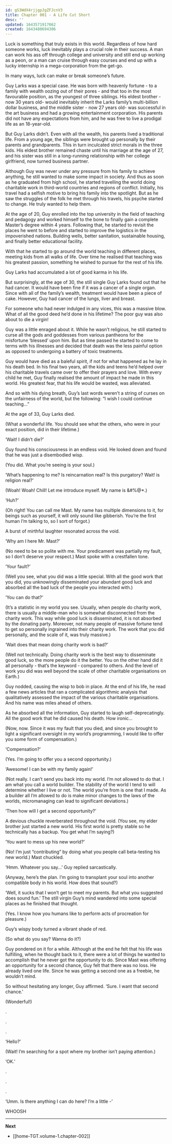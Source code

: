 ```yaml
---
id: gS3WdX4rjjgpJgZFJcnV3
title: Chapter 001 - A Life Cut Short
desc: ''
updated: 1643571917062
created: 1643480694306
---
```


Luck is something that truly exists in this world. Regardless of how hard someone works, luck inevitably plays a crucial role in their success. A man can work his ass off through college and university and still end up working as a peon, or a man can cruise through easy courses and end up with a lucky internship in a mega-corporation from the get-go.

In many ways, luck can make or break someone’s future.

Guy Larks was a special case. He was born with heavenly fortune - to a family with wealth oozing out of their pores - and that too in the most favourable position, as the youngest of three siblings. His eldest brother - now 30 years old- would inevitably inherit the Larks family’s multi-billion dollar business, and the middle sister - now 27 years old- was successful in the art business and had a growing entertainment corporation. His parents did not have any expectations from him, and he was free to live a prodigal life as an 18-year-old.

But Guy Larks didn’t. Even with all the wealth, his parents lived a traditional life. From a young age, the siblings were brought up personally by their parents and grandparents. This in turn inculcated strict morals in the three kids. His eldest brother remained chaste until his marriage at the age of 27, and his sister was still in a long-running relationship with her college girlfriend, now turned business partner. 

Although Guy was never under any pressure from his family to achieve anything, he still wanted to make some impact in society. And thus as soon as he graduated from high school, he started travelling the world doing charitable work in third-world countries and regions of conflict. Initially, his travel had a selfish motive to bring his family into the spotlight. But as he saw the struggles of the folk he met through his travels, his psyche started to change. He truly wanted to help them.

At the age of 20, Guy enrolled into the top university in the field of teaching and pedagogy and worked himself to the bone to finally gain a complete Master’s degree within 4 years. Following that, he started to revisit the places he went to before and started to improve the logistics in the impoverished nations. Building wells, better sanitation, sustainable housing, and finally better educational facility.

With that he started to go around the world teaching in different places, meeting kids from all walks of life. Over time he realised that teaching was his greatest passion, something he wished to pursue for the rest of his life.

Guy Larks had accumulated a lot of good karma in his life.

But surprisingly, at the age of 30, the still single Guy Larks found out that he had cancer. It would have been fine if it was a cancer of a single organ. Since with all of the family’s wealth, treatment would have been a piece of cake. However, Guy had cancer of the lungs, liver and breast.

For someone who had never indulged in any vices, this was a massive blow. What of all the good deed he’d done in his lifetime? The poor guy was also about to die a virgin!

Guy was a little enraged about it. While he wasn’t religious, he still started to curse all the gods and goddesses from various pantheons for the misfortune ‘blessed’ upon him. But as time passed he started to come to terms with his illnesses and decided that death was the less painful option as opposed to undergoing a battery of toxic treatments.

Guy would have died as a baleful spirit, if not for what happened as he lay in his death bed. In his final two years, all the kids and teens he’d helped over his charitable travels came over to offer their prayers and love. With every child he met, Guy finally realised the amount of impact he made in this world. His greatest fear, that his life would be wasted, was alleviated.

And so with his dying breath, Guy’s last words weren’t a string of curses on the unfairness of the world, but the following: “I wish I could continue teaching…”

At the age of 33, Guy Larks died.

(What a wonderful life. You should see what the others, who were in your exact position, did in their lifetime.)

‘Wait! I didn’t die?’ 

Guy found his consciousness in an endless void. He looked down and found that he was just a disembodied wisp.

(You did. What you’re seeing is your soul.)

‘What’s happening to me? Is reincarnation real? Is this purgatory? Wait! is religion real?’

(Woah! Woah! Chill! Let me introduce myself. My name is &#%@*.)

‘Huh?’

(Oh right! You can call me Mast. My name has multiple dimensions to it, for beings such as yourself, it will only sound like gibberish. You’re the first human I’m talking to, so I sort of forgot.)

A burst of mirthful laughter resonated across the void.

‘Why am I here Mr. Mast?’

(No need to be so polite with me. Your predicament was partially my fault, so I don’t deserve your respect.) Mast spoke with a crestfallen tone.

‘Your fault?’

(Well you see, what you did was a little special. With all the good work that you did, you unknowingly disseminated your abundant good luck and absorbed all the bad luck of the people you interacted with.)

‘You can do that?’

(It’s a statistic in my world you see. Usually, when people do charity work, there is usually a middle-man who is somewhat disconnected from the charity work. This way while good luck is disseminated, it is not absorbed by the donating party. Moreover, not many people of massive fortune tend to get so personally ingrained into their charity work. The work that you did personally, and the scale of it, was truly massive.)

‘Wait does that mean doing charity work is bad?’

(Well not technically. Doing charity work is the best way to disseminate good luck, so the more people do it the better. You on the other hand did it all personally - that’s the keyword - compared to others. And the level of work you did was well beyond the scale of other charitable organisations on Earth.)

Guy nodded, causing the wisp to bob in place. At the end of his life, he read a few news articles that ran a complicated algorithmic analysis that qualitatively assessed the impact of the various charitable organisations. And his name was miles ahead of others.

As he absorbed all the information, Guy started to laugh self-deprecatingly. All the good work that he did caused his death. How ironic…

(Now, now. Since it was my fault that you died, and since you brought to light a significant oversight in my world’s programming, I would like to offer you some form of compensation.)

‘Compensation?’

(Yes. I’m going to offer you a second opportunity.)

‘Awesome! I can be with my family again!’

(Not really. I can’t send you back into my world. I’m not allowed to do that. I am what you call a world builder. The stability of the world I tend to will determine whether I live or not. The world you’re from is one that I made. As a builder all I’m allowed to do is make minor changes to the laws of the worlds, micromanaging can lead to significant deviations.)

‘Then how will I get a second opportunity?’

A  devious chuckle reverberated throughout the void. (You see, my elder brother just started a new world. His first world is pretty stable so he technically has a backup. You get what I’m saying?)

‘You want to mess up his new world?’

(No! I’m just “contributing” by doing what you people call beta-testing his new world.) Mast chuckled.

‘Hmm. Whatever you say…’ Guy replied sarcastically.

(Anyway, here’s the plan. I’m going to transplant your soul into another compatible body in his world. How does that sound?)

‘Well, it sucks that I won’t get to meet my parents. But what you suggested does sound fun.’ The still virgin Guy’s mind wandered into some special places as he finished that thought.

(Yes. I know how you humans like to perform acts of procreation for pleasure.)

Guy’s wispy body turned a vibrant shade of red.

(So what do you say? Wanna do it?)

Guy pondered on it for a while. Although at the end he felt that his life was fulfilling, when he thought back to it, there were a lot of things he wanted to accomplish that he never got the opportunity to do. Since Mast was offering an opportunity for a second chance, Guy felt that there was no loss. He already lived one life. Since he was getting a second one as a freebie, he wouldn’t mind. 

So without hesitating any longer, Guy affirmed. ‘Sure. I want that second chance.’

(Wonderful!)

.

.

.

‘Hello?’

(Wait! I’m searching for a spot where my brother isn’t paying attention.)

‘OK.’

.

.

.

‘Umm. Is there anything I can do here? I’m a little -’

WHOOSH

____

**Next**
* [[home-TGT.volume-1.chapter-002]]
